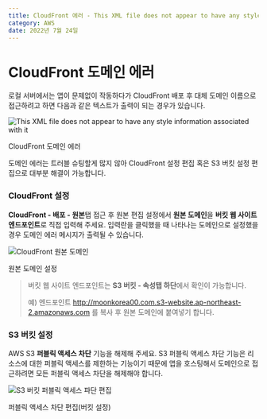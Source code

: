 ```yaml
---
title: CloudFront 에러 - This XML file does not appear to have any style information associated with it
category: AWS
date: 2022년 7월 24일
---
```


# CloudFront 도메인 에러

로컬 서버에서는 앱이 문제없이 작동하다가 CloudFront 배포 후 대체 도메인 이름으로 접근하려고 하면 다음과 같은 텍스트가 출력이 되는 경우가 있습니다.

<img src="https://readmedata.github.io/data/cloudfront_error.png" alt="This XML file does not appear to have any style information associated with it">

<span>CloudFront 도메인 에러</span>

도메인 에러는 트러블 슈팅할게 많지 않아 CloudFront 설정 편집 혹은 S3 버킷 설정 편집으로 대부분 해결이 가능합니다.

### CloudFront 설정

**CloudFront - 배포 - 원본**탭 접근 후 원본 편집 설정에서 **원본 도메인**을 **버킷 웹 사이트 엔드포인트**로 직접 입력해 주세요. 입력란을 클릭했을 때 나타나는 도메인으로 설정했을 경우 도메인 에러 메시지가 출력될 수 있습니다.

<img src="https://readmedata.github.io/data/cloudfront_edit.png" alt="CloudFront 원본 도메인">

<span>원본 도메인 설정</span>

> 버킷 웹 사이트 엔드포인트는 **S3 버킷 - 속성탭 하단**에서 확인이 가능합니다.
>
> 예) 엔드포인트 http://moonkorea00.com.s3-website.ap-northeast-2.amazonaws.com 를 복사 후 원본 도메인에 붙여넣기 합니다.

### S3 버킷 설정

AWS S3 **퍼블릭 액세스 차단** 기능을 해제해 주세요. S3 퍼블릭 액세스 차단 기능은 리소스에 대한 퍼블릭 액세스를 제한하는 기능이기 때문에 앱을 호스팅해서 도메인으로 접근하려면 모든 퍼블릭 액세스 차단을 해제해야 합니다.

<img src="https://readmedata.github.io/data/S3_public_access.png" alt="S3 버킷 퍼블릭 액세스 파단 편집">

<span>퍼블릭 액세스 차단 편집(버킷 설정)</span>
